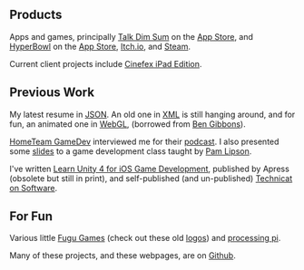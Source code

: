## Products

Apps and games, principally [Talk Dim Sum](talkdimsum) on the [App Store](https://apps.apple.com/us/app/talk-dim-sum/id953929066), and [HyperBowl](hyperbowl) on the [App Store](https://apps.apple.com/us/app/hyperbowl/id344209253?ign-mpt=uo%3D8), [Itch.io](https://technicat.itch.io/hyperbowl), and [Steam](https://store.steampowered.com/app/847530/HyperBowl/).

Current client projects include [Cinefex iPad Edition](https://apps.apple.com/us/app/cinefex/id512379220).

## Previous Work

My latest resume in [JSON](resume). An old one in [XML](resumexml) is still hanging around, and for fun, an animated one in [WebGL](resumewgl), (borrowed from [Ben Gibbons](https://bgibbonsweb.github.io/webgl/resume.html)).

[HomeTeam GameDev](https://hometeamgamedev.com/) interviewed me for their [podcast](https://gamedevslikeyou.libsyn.com/phil-chu). I also presented some [slides](gamedev-slides) to a game development class taught by [Pam Lipson](https://www.technologyreview.com/innovator/pamela-lipson/).

I've written [Learn Unity 4 for iOS Game Development](learnunity), published by Apress (obsolete but still in print), and self-published (and un-published) [Technicat on Software](technicat-on-software).

## For Fun

Various little [Fugu Games](https://technicat.itch.io/) (check out these old [logos](logos)) and [processing pi](processing-pi).

Many of these projects, and these webpages, are on [Github](http://github.com/technicat).





